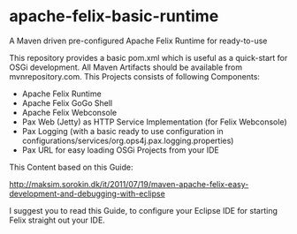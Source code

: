 apache-felix-basic-runtime
==========================

A Maven driven pre-configured Apache Felix Runtime for ready-to-use


This repository provides a basic pom.xml which is useful as a quick-start for OSGi development.
All Maven Artifacts should be available from mvnrepository.com. This Projects consists of following Components:

- Apache Felix Runtime
- Apache Felix GoGo Shell
- Apache Felix Webconsole
- Pax Web (Jetty) as HTTP Service Implementation (for Felix Webconsole)
- Pax Logging (with a basic ready to use configuration in configurations/services/org.ops4j.pax.logging.properties)
- Pax URL for easy loading OSGi Projects from your IDE

This Content based on this Guide:

http://maksim.sorokin.dk/it/2011/07/19/maven-apache-felix-easy-development-and-debugging-with-eclipse

I suggest you to read this Guide, to configure your Eclipse IDE for starting Felix straight out your IDE.
